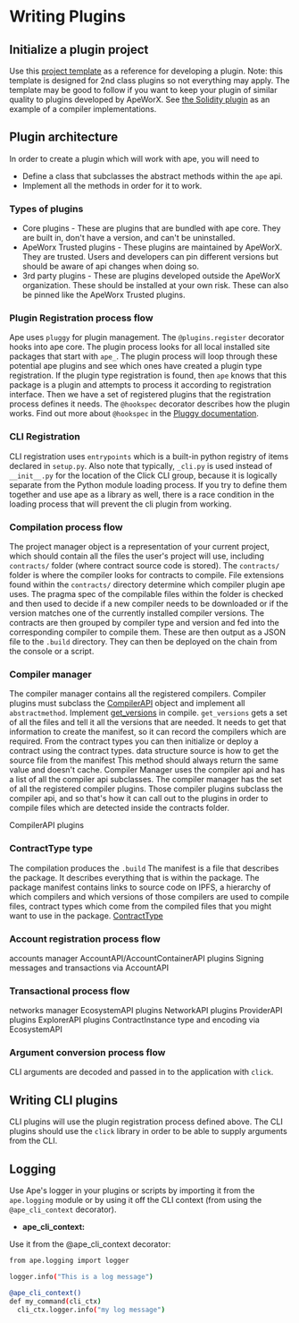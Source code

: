 # Writing Plugins

## Initialize a plugin project

Use this [project template](https://github.com/ApeWorX/project-template)
as a reference for developing a plugin. Note: this template is designed
for 2nd class plugins so not everything may apply. The template may be
good to follow if you want to keep your plugin of similar quality to
plugins developed by ApeWorX. See [the Solidity
plugin](https://github.com/apeworx/ape-solidity) as an example of a
compiler implementations.

## Plugin architecture

In order to create a plugin which will work with ape, you will need to

* Define a class that subclasses the abstract methods within the `ape` api. 
* Implement all the methods in order for it to work.

### Types of plugins

* Core plugins - These are plugins that are bundled with ape core. They are
  built in, don\'t have a version, and can\'t be uninstalled. 
* ApeWorx Trusted plugins - These plugins are maintained by ApeWorX. They are trusted. 
  Users and developers can pin different versions but should be aware
  of api changes when doing so.
* 3rd party plugins - These are plugins developed outside the ApeWorX organization.
  These should be installed at your own risk. These can also be pinned
  like the ApeWorx Trusted plugins.

### Plugin Registration process flow

Ape uses `pluggy` for plugin management. The `@plugins.register`
decorator hooks into ape core. The plugin process looks for all local
installed site packages that start with `ape_`. The plugin process will
loop through these potential ape plugins and see which ones have created
a plugin type registration. If the plugin type registration is found,
then `ape` knows that this package is a plugin and attempts to process
it according to registration interface. Then we have a set of registered
plugins that the registration process defines it needs. The `@hookspec`
decorator describes how the plugin works. Find out more about
`@hookspec` in the [Pluggy documentation](https://pluggy.readthedocs.io/en/stable/index.html#specifications).

### CLI Registration

CLI registration uses `entrypoints` which is a built-in python registry
of items declared in `setup.py`. Also note that typically, `_cli.py` is
used instead of `__init__.py` for the location of the Click CLI group,
because it is logically separate from the Python module loading process.
If you try to define them together and use ape as a library as well,
there is a race condition in the loading process that will prevent the
cli plugin from working.

### Compilation process flow

The project manager object is a representation of your current project,
which should contain all the files the user\'s project will use,
including `contracts/` folder (where contract source code is stored).
The `contracts/` folder is where the compiler looks for contracts to
compile. File extensions found within the `contracts/` directory
determine which compiler plugin ape uses. The pragma spec of the
compilable files within the folder is checked and then used to decide if
a new compiler needs to be downloaded or if the version matches one of
the currently installed compiler versions. The contracts are then
grouped by compiler type and version and fed into the corresponding
compiler to compile them. These are then output as a JSON file to the
`.build` directory. They can then be deployed on the chain from the
console or a script.

### Compiler manager

The compiler manager contains all the registered compilers. Compiler
plugins must subclass the
[CompilerAPI](autoapi/ape/api/compiler/index#ape.api.compiler.CompilerAPI)
object and implement all `abstractmethod`. Implement
[get\_versions](autoapi/ape/api/compiler/index#ape.api.compiler.CompilerAPI.get_versions)
in compile. `get_versions` gets a set of all the files and tell it all
the versions that are needed. It needs to get that information to create
the manifest, so it can record the compilers which are required. From the
contract types you can then initialize or deploy a contract using the
contract types. data structure source is how to get the source file from
the manifest This method should always return the same value and
doesn\'t cache. Compiler Manager uses the compiler api and has a list of
all the compiler api subclasses. The compiler manager has the set of all
the registered compiler plugins. Those compiler plugins subclass the
compiler api, and so that\'s how it can call out to the plugins in order
to compile files which are detected inside the contracts folder.

CompilerAPI plugins

### ContractType type

The compilation produces the `.build` The manifest is a file that
describes the package. It describes everything that is within the
package. The package manifest contains links to source code on IPFS, a
hierarchy of which compilers and which versions of those compilers are
used to compile files, contract types which come from the compiled files
that you might want to use in the package.
[ContractType](autoapi/ape/types/contract/index.html#ape.types.contract.ContractType)

### Account registration process flow

accounts manager AccountAPI/AccountContainerAPI plugins Signing messages
and transactions via AccountAPI

### Transactional process flow

networks manager EcosystemAPI plugins NetworkAPI plugins ProviderAPI
plugins ExplorerAPI plugins ContractInstance type and encoding via
EcosystemAPI

### Argument conversion process flow

CLI arguments are decoded and passed in to the application with `click`.

## Writing CLI plugins

CLI plugins will use the plugin registration process defined above. The
CLI plugins should use the `click` library in order to be able to supply
arguments from the CLI.

## Logging

Use Ape's logger in your plugins or scripts by importing it from the `ape.logging` module or 
by using it off the CLI context (from using the `@ape_cli_context` decorator).
  
* **ape_cli_context:**
  
Use it from the @ape_cli_context decorator:
```bash
from ape.logging import logger

logger.info("This is a log message")

@ape_cli_context()
def my_command(cli_ctx)
  cli_ctx.logger.info("my log message")
```
